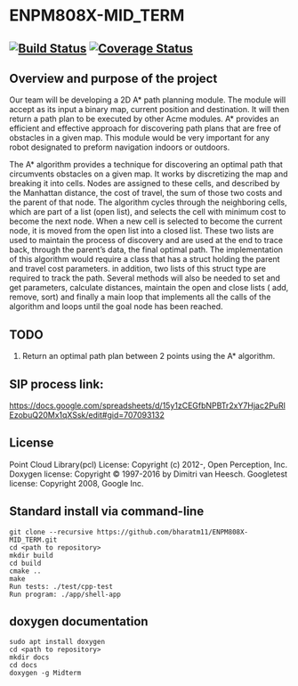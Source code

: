 # ENPM808X-MID_TERM

[![Build Status](https://travis-ci.org/bharatm11/ENPM808X-MID_TERM.svg?branch=master)](https://travis-ci.org/bharatm11/ENPM808X-MID_TERM)
[![Coverage Status](https://coveralls.io/repos/github/bharatm11/ENPM808X-MID_TERM/badge.svg?branch=master)](https://coveralls.io/github/bharatm11/ENPM808X-MID_TERM?branch=master)
---

## Overview and purpose of the project 

Our team will be developing a 2D A* path planning module. The module will accept
as its input a binary map, current position and destination. It will then return a path
plan to be executed by other Acme modules. A* provides an efficient and effective
approach for discovering path plans that are free of obstacles in a given map. This
module would be very important for any robot designated to preform navigation
indoors or outdoors. 

The A* algorithm provides a technique for discovering an optimal path that
circumvents obstacles on a given map. It works by discretizing the map and
breaking it into cells. Nodes are assigned to these cells, and described by the
Manhattan distance, the cost of travel, the sum of those two costs and the parent of
that node. The algorithm cycles through the neighboring cells, which are part of a
list (open list), and selects the cell with minimum cost to become the next node.
When a new cell is selected to become the current node, it is moved from the open
list into a closed list. These two lists are used to maintain the process of discovery 
and are used at the end to trace back, through the parent’s data, the final optimal
path.
The implementation of this algorithm would require a class that has a struct holding
the parent and travel cost parameters. in addition, two lists of this struct type are
required to track the path. Several methods will also be needed to set and get
parameters, calculate distances, maintain the open and close lists ( add, remove,
sort) and finally a main loop that implements all the calls of the algorithm and loops
until the goal node has been reached.

## TODO
1. Return an optimal path plan between 2 points using the A* algorithm.

## SIP process link:

https://docs.google.com/spreadsheets/d/15y1zCEGfbNPBTr2xY7Hjac2PuRlEzobuQ20Mx1qXSsk/edit#gid=707093132

## License 

Point Cloud Library(pcl) License: Copyright (c) 2012-, Open Perception, Inc.
Doxygen license: Copyright © 1997-2016 by Dimitri van Heesch.
Googletest license: Copyright 2008, Google Inc.


## Standard install via command-line
```
git clone --recursive https://github.com/bharatm11/ENPM808X-MID_TERM.git
cd <path to repository>
mkdir build
cd build
cmake ..
make
Run tests: ./test/cpp-test
Run program: ./app/shell-app
```

## doxygen documentation
```
sudo apt install doxygen
cd <path to repository>
mkdir docs
cd docs
doxygen -g Midterm
